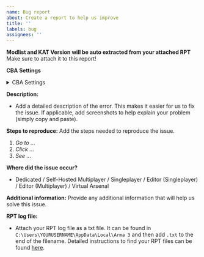 ```yaml
---
name: Bug report
about: Create a report to help us improve
title: ''
labels: bug
assignees: ''
---
```


<!--
🚨🚨🚨🚨🚨🚨🚨🚨🚨🚨

I ACKNOWLEDGE THE FOLLOWING BEFORE PROCEEDING:
1. If I delete this entire template or parts of it and go my own path, the team may close my issue without further explanation or engagement.
2. If I list multiple bugs/concerns in this one issue, the team may close my issue without further explanation or engagement.
3. If I write an issue that has duplicates, the team may close my issue without further explanation or engagement (and without necessarily spending time to find the exact duplicate ID number).
4. If I leave the title incomplete when filing the issue, the team may close my issue without further explanation or engagement.
5. If I file something completely blank in the body, the team may close my issue without further explanation or engagement.
6. If I file an issue without collecting logs (RPT file, etc...), the team may close my issue without further explanation or engagement. 

All good? Then proceed and fill out all items below.
-->

**Modlist and KAT Version will be auto extracted from your attached RPT**
Make sure to attach it to this report!

**CBA Settings**
<!-- Add a export of your relevant CBA settings here (ACE Medical and all KAT related settings). Go to addon options, server or missions tab and then click export to copy them to your clipboard. -->
<details>
  <summary>CBA Settings</summary>
  ```sqf
  Paste your settings here.
  ```  
</details>

**Description:**
- Add a detailed description of the error. This makes it easier for us to fix the issue. If applicable, add screenshots to help explain your problem (simply copy and paste). 

**Steps to reproduce:**
Add the steps needed to reproduce the issue.

1. _Go to ..._
2. _Click ..._
3. _See ..._

**Where did the issue occur?**
- Dedicated / Self-Hosted Multiplayer / Singleplayer / Editor (Singleplayer) / Editor (Multiplayer) / Virtual Arsenal

**Additional information:**
Provide any additional information that will help us solve this issue.

**RPT log file:**
- Attach your RPT log file as a txt file. It can be found in `C:\Users\YOURUSERNAME\AppData\Local\Arma 3` and then add `.txt` to the end of the filename. Detailed instructions to find your RPT files can be found [here](https://community.bistudio.com/wiki/Crash_Files#Arma_3).
